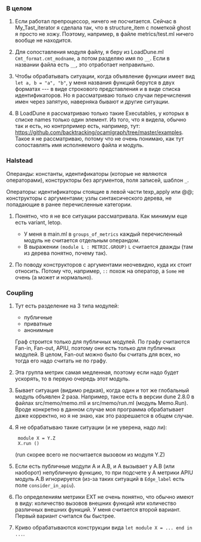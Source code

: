 ### В целом

1. Если работал препроцессор, ничего не посчитается. Сейчас в My_Tast_iterator я сделала так, что в structure_item с пометкой ghost я просто не хожу. Поэтому, например, в файле metrics/test.ml ничего вообще не находится.

2. Для сопоставления модуля файлу, я беру из LoadDune.ml `Cmt_format.cmt_modname`, а потом разделяю имя по `__`. Если в названии файла есть `__`, это отработает неправильно.

3. Чтобы обрабатывать ситуации, когда объявление функции имеет вид `let a, b = "a", "b"`, у меня названия функций берутся в двух форматах --- в виде строкового представления и в виде списка идентификаторов. Но я рассматриваю только случаи перечисления имен через запятую, наверняка бывают и другие ситуации.

4. В LoadDune я рассматриваю только такие Executables, у которых в списке names только один элемент. Из того, что я видела, обычно так и есть, но контрпример есть, например, тут: https://github.com/backtracking/ocamlgraph/tree/master/examples. Такое я не рассматриваю, потому что не очень понимаю, как тут сопоставлять имя исполняемого файла и модуль.

### Halstead

Операнды: константы, идентификаторы (которые не являются операторами), конструкторы без аргументов, поля записей, шаблон `_`.

Операторы: идентификаторы стоящие в левой части texp_apply или @@; конструкторы с аргументами; узлы синтаксического дерева, не попадающие в ранее перечисленные категории.

1. Понятно, что я не все ситуации рассматривала. Как минимум еще есть variant, letop.
   
   - У меня в main.ml в `groups_of_metrics` каждый перечисленный модуль не считается отдельным операндом.
   - В выражении `(module L : METRIC.GROUP)` `L` считается дважды (там из дерева понятно, почему так).

2. По поводу конструкторов с аргументами неочевидно, куда их стоит относить. Потому что, например, `::` похож на оператор, а `Some` не очень (а может и нормально).

### Coupling

1. Тут есть разделение на 3 типа модулей:
   - публичные
   - приватные
   - анонимные

   Граф строится только для публичных модулей. По графу считаются Fan-in, Fan-out, APIU, поэтому они есть только для публичных модулей. В целом, Fan-out можно было бы считать для всех, но тогда его надо считать не по графу.

2. Эта группа метрик самая медленная, поэтому если надо будет ускорять, то в первую очередь этот модуль.

3. Бывает ситуация (видимо редкая), когда один и тот же глобальный модуль объявлен 2 раза. Например, такое есть в версии dune 2.8.0 в файлах src/memo/memo.mli и src/memo/run.ml (модуль Memo.Run). Вроде конкретно в данном случае моя программа обрабатывает даже корректно, но я не знаю, как это разрешается в общем случае.

4. Я не обрабатываю такие ситуации (и не уверена, надо ли):

        module X = Y.Z
        X.run ()

   (run скорее всего не посчитается вызовом из модуля Y.Z)

5. Если есть публичные модули A и A.B, и A вызывает у A.B (или наоборот) непубличную функцию, то при подсчете у A метрики APIU модуль A.B игнорируется (из-за таких ситуаций в `Edge_label` есть поле `consider_in_apiu`).
6. По определениям метрики EXT не очень понятно, что обычно имеют в виду: количество вызовов внешних функций или количество различных внешних функций. У меня считается второй вариант. Первый вариант считался бы быстрее.
7. Криво обрабатываются конструкции вида `let module X = ... end in ...`.
